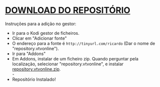 # <a href="repository.vtvonline.zip">DOWNLOAD DO REPOSITÓRIO</a>

Instruções para a adição no gestor:


<p align="left">
  <ul>
    <li>Ir para o Kodi gestor de ficheiros.</li>
    <li>Clicar em "Adicionar fonte"</li>
    <li>O endereço para a fonte é <code>http://tinyurl.com/ricardo</code> (Dar o nome de "repository.vtvonline").</li>
    <li>Ir para "Addons"</li>
    <li>Em Addons, instalar de um ficheiro zip. Quando perguntar pela localização, selecionar "repository.vtvonline", e instalar <a href="repository.vtvonline.zip">repository.vtvonline.zip</a>.</li>
    -
    <li>Repositório Instalado!</li>
    
</ul>

                                      
                                       

</p>

